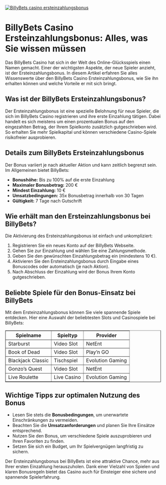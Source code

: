 [![BillyBets casino ersteinzahlungsbonus](https://123-caf.pages.dev/gitsignup.png)](https://vrmoo.ru/Bt82HjjY)

<h1>BillyBets Casino Ersteinzahlungsbonus: Alles, was Sie wissen müssen</h1>  <p>Das BillyBets Casino hat sich in der Welt des Online-Glücksspiels einen Namen gemacht. Einer der wichtigsten Aspekte, der neue Spieler anzieht, ist der Ersteinzahlungsbonus. In diesem Artikel erfahren Sie alles Wissenswerte über den BillyBets Casino Ersteinzahlungsbonus, wie Sie ihn erhalten können und welche Vorteile er mit sich bringt.</p>  <h2>Was ist der BillyBets Ersteinzahlungsbonus?</h2> <p>Der Ersteinzahlungsbonus ist eine spezielle Belohnung für neue Spieler, die sich im BillyBets Casino registrieren und ihre erste Einzahlung tätigen. Dabei handelt es sich meistens um einen prozentualen Bonus auf den eingezahlten Betrag, der Ihrem Spielkonto zusätzlich gutgeschrieben wird. So erhalten Sie mehr Spielkapital und können verschiedene Casino-Spiele risikofreier ausprobieren.</p>  <h2>Details zum BillyBets Ersteinzahlungsbonus</h2> <p>Der Bonus variiert je nach aktueller Aktion und kann zeitlich begrenzt sein. Im Allgemeinen bietet BillyBets:</p>  <ul>   <li><strong>Bonushöhe:</strong> Bis zu 100% auf die erste Einzahlung</li>   <li><strong>Maximaler Bonusbetrag:</strong> 200 €</li>   <li><strong>Mindest Einzahlung:</strong> 10 €</li>   <li><strong>Umsatzbedingungen:</strong> 35x Bonusbetrag innerhalb von 30 Tagen</li>   <li><strong>Gültigkeit:</strong> 7 Tage nach Gutschrift</li> </ul>  <h2>Wie erhält man den Ersteinzahlungsbonus bei BillyBets?</h2> <p>Die Aktivierung des Ersteinzahlungsbonus ist einfach und unkompliziert:</p>  <ol>   <li>Registrieren Sie ein neues Konto auf der BillyBets Webseite.</li>   <li>Gehen Sie zur Einzahlung und wählen Sie eine Zahlungsmethode.</li>   <li>Geben Sie den gewünschten Einzahlungsbetrag ein (mindestens 10 €).</li>   <li>Aktivieren Sie den Ersteinzahlungsbonus durch Eingabe eines Bonuscodes oder automatisch (je nach Aktion).</li>   <li>Nach Abschluss der Einzahlung wird der Bonus Ihrem Konto gutgeschrieben.</li> </ol>  <h2>Beliebte Spiele für den Bonus-Einsatz bei BillyBets</h2> <p>Mit dem Ersteinzahlungsbonus können Sie viele spannende Spiele entdecken. Hier eine Auswahl der beliebtesten Slots und Casinospiele bei BillyBets:</p>  <table border="1" cellpadding="8" cellspacing="0">   <thead>     <tr>       <th>Spielname</th>       <th>Spieltyp</th>       <th>Provider</th>     </tr>   </thead>   <tbody>     <tr>       <td>Starburst</td>       <td>Video Slot</td>       <td>NetEnt</td>     </tr>     <tr>       <td>Book of Dead</td>       <td>Video Slot</td>       <td>Play’n GO</td>     </tr>     <tr>       <td>Blackjack Classic</td>       <td>Tischspiel</td>       <td>Evolution Gaming</td>     </tr>     <tr>       <td>Gonzo’s Quest</td>       <td>Video Slot</td>       <td>NetEnt</td>     </tr>     <tr>       <td>Live Roulette</td>       <td>Live Casino</td>       <td>Evolution Gaming</td>     </tr>   </tbody> </table>  <h2>Wichtige Tipps zur optimalen Nutzung des Bonus</h2> <ul>   <li>Lesen Sie stets die <strong>Bonusbedingungen</strong>, um unerwartete Einschränkungen zu vermeiden.</li>   <li>Beachten Sie die <strong>Umsatzanforderungen</strong> und planen Sie Ihre Einsätze entsprechend.</li>   <li>Nutzen Sie den Bonus, um verschiedene Spiele auszuprobieren und Ihren Favoriten zu finden.</li>   <li>Setzen Sie sich ein Budget, um Ihr Spielvergnügen langfristig zu sichern.</li> </ul>  <p>Der Ersteinzahlungsbonus bei BillyBets ist eine attraktive Chance, mehr aus Ihrer ersten Einzahlung herauszuholen. Dank einer Vielzahl von Spielen und klaren Bonusregeln bietet das Casino auch für Einsteiger eine sichere und spannende Spielerfahrung.</p>